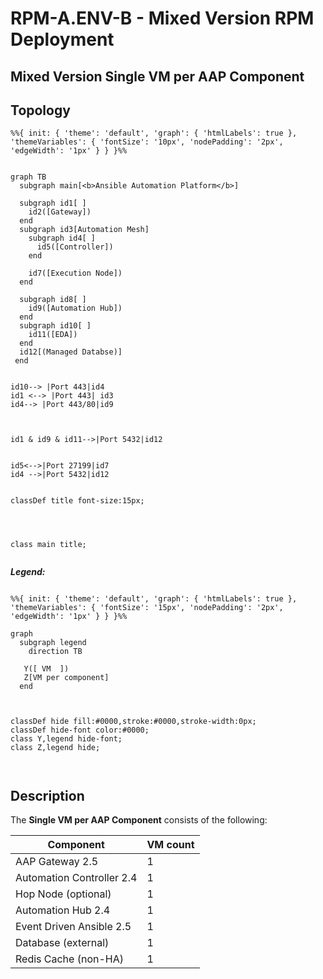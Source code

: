 # RPM-A.ENV-B - Mixed Version RPM Deployment

## Mixed Version Single VM per AAP Component

## Topology

```mermaid
%%{ init: { 'theme': 'default', 'graph': { 'htmlLabels': true }, 'themeVariables': { 'fontSize': '10px', 'nodePadding': '2px', 'edgeWidth': '1px' } } }%%


graph TB
  subgraph main[<b>Ansible Automation Platform</b>]

  subgraph id1[ ]
    id2([Gateway])
  end
  subgraph id3[Automation Mesh]
    subgraph id4[ ]
      id5([Controller])
    end

    id7([Execution Node])
  end

  subgraph id8[ ]
    id9([Automation Hub])
  end
  subgraph id10[ ]
    id11([EDA])
  end
  id12[(Managed Databse)]
 end


id10--> |Port 443|id4
id1 <--> |Port 443| id3
id4--> |Port 443/80|id9



id1 & id9 & id11-->|Port 5432|id12


id5<-->|Port 27199|id7
id4 -->|Port 5432|id12


classDef title font-size:15px;




class main title;


```

**_Legend:_**

```mermaid

%%{ init: { 'theme': 'default', 'graph': { 'htmlLabels': true }, 'themeVariables': { 'fontSize': '15px', 'nodePadding': '2px', 'edgeWidth': '1px' } } }%%

graph
  subgraph legend
    direction TB

   Y([ VM  ])
   Z[VM per component]
  end



classDef hide fill:#0000,stroke:#0000,stroke-width:0px;
classDef hide-font color:#0000;
class Y,legend hide-font;
class Z,legend hide;



```

## Description

The **Single VM per AAP Component** consists of the following:

| Component             | VM count |
| --------------------- | -------- |
| AAP Gateway 2.5           | 1        |
| Automation Controller 2.4 | 1        |
| Hop Node (optional)   | 1        |
| Automation Hub 2.4        | 1        |
| Event Driven Ansible 2.5  | 1        |
| Database (external)   | 1        |
| Redis Cache (non-HA)  | 1        |
